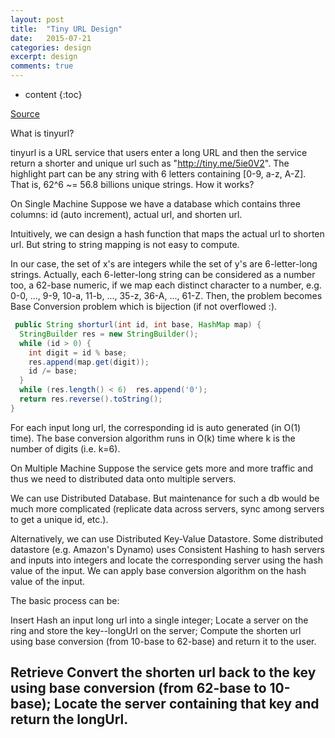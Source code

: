```yaml
---
layout: post
title:  "Tiny URL Design"
date:   2015-07-21
categories: design
excerpt: design
comments: true
---
```


* content
{:toc}


[Source](http://n00tc0d3r.blogspot.com/2013/09/big-data-tinyurl.html)

What is tinyurl?

tinyurl is a URL service that users enter a long URL and then the service return a shorter and unique url such as "http://tiny.me/5ie0V2". The highlight part can be any string with 6 letters containing [0-9, a-z, A-Z]. That is, 62^6 ~= 56.8 billions unique strings.
How it works?

On Single Machine
Suppose we have a database which contains three columns: id (auto increment), actual url, and shorten url.

Intuitively, we can design a hash function that maps the actual url to shorten url. But string to string mapping is not easy to compute.


In our case, the set of x's are integers while the set of y's are 6-letter-long strings. Actually, each 6-letter-long string can be considered as a number too, a 62-base numeric, if we map each distinct character to a number,
e.g. 0-0, ..., 9-9, 10-a, 11-b, ..., 35-z, 36-A, ..., 61-Z.
Then, the problem becomes Base Conversion problem which is bijection (if not overflowed :).


~~~ java 
 public String shorturl(int id, int base, HashMap map) {
  StringBuilder res = new StringBuilder();
  while (id > 0) {
    int digit = id % base;
    res.append(map.get(digit));
    id /= base;
  }
  while (res.length() < 6)  res.append('0');
  return res.reverse().toString();
}
~~~

For each input long url, the corresponding id is auto generated (in O(1) time). The base conversion algorithm runs in O(k) time where k is the number of digits (i.e. k=6).

On Multiple Machine
Suppose the service gets more and more traffic and thus we need to distributed data onto multiple servers.

We can use Distributed Database. But maintenance for such a db would be much more complicated (replicate data across servers, sync among servers to get a unique id, etc.).

Alternatively, we can use Distributed Key-Value Datastore.
Some distributed datastore (e.g. Amazon's Dynamo) uses Consistent Hashing to hash servers and inputs into integers and locate the corresponding server using the hash value of the input. We can apply base conversion algorithm on the hash value of the input.

The basic process can be:

Insert
Hash an input long url into a single integer;
Locate a server on the ring and store the key--longUrl on the server;
Compute the shorten url using base conversion (from 10-base to 62-base) and return it to the user.

Retrieve
Convert the shorten url back to the key using base conversion (from 62-base to 10-base);
Locate the server containing that key and return the longUrl.
---------
